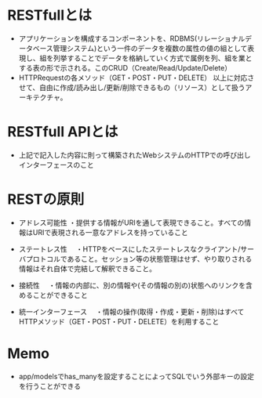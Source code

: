 # RESTfullとは
- アプリケーションを構成するコンポーネントを、RDBMS(リレーショナルデータベース管理システム)という一件のデータを複数の属性の値の組として表現し、組を列挙することでデータを格納していく方式で属例を列、組を業とする表の形で示される。このCRUD（Create/Read/Update/Delete）
- HTTPRequestの各メソッド（GET・POST・PUT・DELETE）
以上に対応させて、自由に作成/読み出し/更新/削除できるもの（リソース）として扱うアーキテクチャ。

# RESTfull APIとは
- 上記で記入した内容に則って構築されたWebシステムのHTTPでの呼び出しインターフェースのこと

# RESTの原則
- アドレス可能性
  ・提供する情報がURIを通して表現できること。すべての情報はURIで表現される一意なアドレスを持っていること
  
- ステートレス性
　・HTTPをベースにしたステートレスなクライアント/サーバプロトコルであること。セッション等の状態管理はせず、やり取りされる情報はそれ自体で完結して解釈できること。

- 接続性
　・情報の内部に、別の情報や(その情報の別の)状態へのリンクを含めることができること
 
- 統一インターフェース
　・情報の操作(取得・作成・更新・削除)はすべてHTTPメソッド（GET・POST・PUT・DELETE）を利用すること
 
 
# Memo 
- app/modelsでhas_manyを設定することによってSQLでいう外部キーの設定を行うことができる
